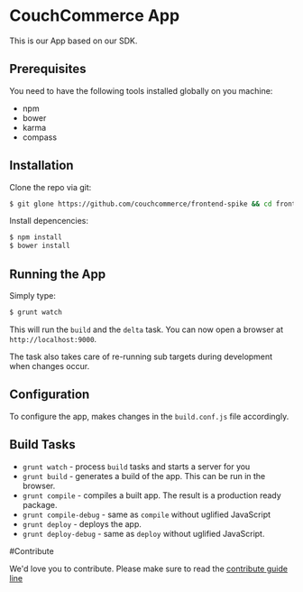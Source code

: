 # CouchCommerce App
This is our App based on our SDK.

## Prerequisites
You need to have the following tools installed globally on you machine:

- npm
- bower
- karma
- compass

## Installation

Clone the repo via git:
```sh
$ git glone https://github.com/couchcommerce/frontend-spike && cd frontend-spike
```

Install depencencies:
```sh
$ npm install
$ bower install
```
## Running the App

Simply type:
```sh
$ grunt watch
```
This will run the `build` and the `delta` task. You can now open a browser at `http://localhost:9000`.

The task also takes care of re-running sub targets during development when changes occur.

## Configuration
To configure the app, makes changes in the `build.conf.js` file accordingly.

## Build Tasks

- `grunt watch` - process `build` tasks and starts a server for you
- `grunt build` - generates a build of the app. This can be run in the browser.
- `grunt compile` - compiles a built app. The result is a production ready package.
- `grunt compile-debug` - same as `compile` without uglified JavaScript
- `grunt deploy` - deploys the app.
- `grunt deploy-debug` - same as `deploy` without uglified JavaScript.

#Contribute

We'd love you to contribute. Please make sure to read the [contribute guide line](https://github.com/couchcommerce/frontend-spike/wiki/Contribute)

